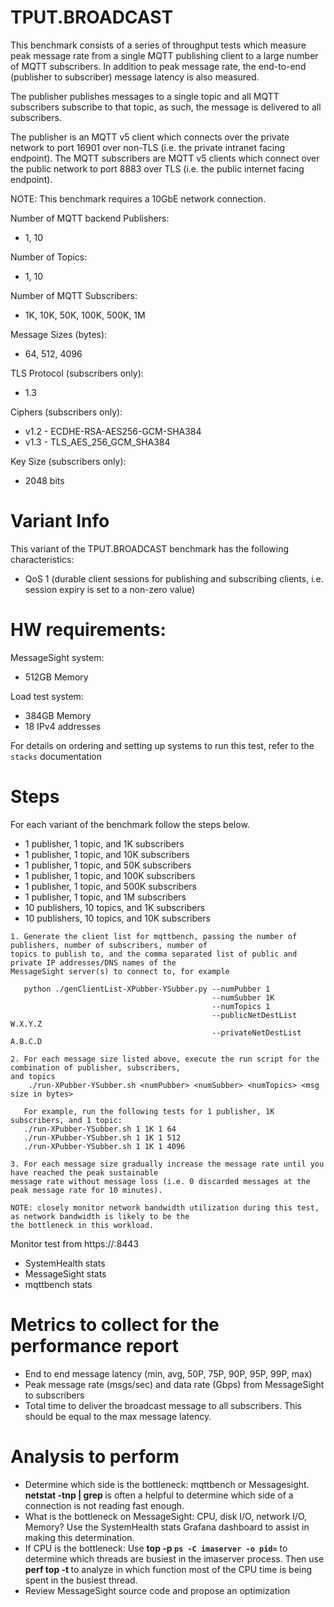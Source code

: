 # TPUT.BROADCAST

 This benchmark consists of a series of throughput tests which measure peak message rate
 from a single MQTT publishing client to a large number of MQTT subscribers. In addition to 
 peak message rate, the end-to-end (publisher to subscriber) message latency is also measured.
 
 The publisher publishes messages to a single topic and all MQTT subscribers subscribe to that
 topic, as such, the message is delivered to all subscribers.
 
 The publisher is an MQTT v5 client which connects over the private network to port 16901 over 
 non-TLS (i.e. the private intranet facing endpoint). The MQTT subscribers are MQTT v5 clients 
 which connect over the public network to port 8883 over TLS (i.e. the public internet facing 
 endpoint). 
 
 NOTE: This benchmark requires a 10GbE network connection.
 
 Number of MQTT backend Publishers:
 * 1, 10
 
 Number of Topics:
 * 1, 10
 
 Number of MQTT Subscribers:
 * 1K, 10K, 50K, 100K, 500K, 1M

 Message Sizes (bytes):
 * 64, 512, 4096

 TLS Protocol (subscribers only):
 * 1.3

 Ciphers (subscribers only):
 * v1.2 - ECDHE-RSA-AES256-GCM-SHA384
 * v1.3 - TLS_AES_256_GCM_SHA384
 
 Key Size (subscribers only):
 * 2048 bits
 
# Variant Info
 This variant of the TPUT.BROADCAST benchmark has the following characteristics:
 * QoS 1 (durable client sessions for publishing and subscribing clients, i.e. session expiry is set to a non-zero value)

# HW requirements:
MessageSight system:  
  * 512GB Memory

Load test system:   
  * 384GB Memory
  * 18 IPv4 addresses
                             
For details on ordering and setting up systems to run this test, refer to the `stacks` documentation
                                                        
# Steps
For each variant of the benchmark follow the steps below.
* 1 publisher, 1 topic, and 1K subscribers
* 1 publisher, 1 topic, and 10K subscribers
* 1 publisher, 1 topic, and 50K subscribers
* 1 publisher, 1 topic, and 100K subscribers
* 1 publisher, 1 topic, and 500K subscribers
* 1 publisher, 1 topic, and 1M subscribers
* 10 publishers, 10 topics, and 1K subscribers
* 10 publishers, 10 topics, and 10K subscribers

```
1. Generate the client list for mqttbench, passing the number of publishers, number of subscribers, number of
topics to publish to, and the comma separated list of public and private IP addresses/DNS names of the
MessageSight server(s) to connect to, for example
   
   python ./genClientList-XPubber-YSubber.py --numPubber 1
                                             --numSubber 1K
                                             --numTopics 1
                                             --publicNetDestList W.X.Y.Z 
                                             --privateNetDestList A.B.C.D

2. For each message size listed above, execute the run script for the combination of publisher, subscribers, 
and topics  
	./run-XPubber-YSubber.sh <numPubber> <numSubber> <numTopics> <msg size in bytes>

   For example, run the following tests for 1 publisher, 1K subscribers, and 1 topic:
   ./run-XPubber-YSubber.sh 1 1K 1 64
   ./run-XPubber-YSubber.sh 1 1K 1 512
   ./run-XPubber-YSubber.sh 1 1K 1 4096

3. For each message size gradually increase the message rate until you have reached the peak sustainable 
message rate without message loss (i.e. 0 discarded messages at the peak message rate for 10 minutes).
   
NOTE: closely monitor network bandwidth utilization during this test, as network bandwidth is likely to be the
the bottleneck in this workload.
```

Monitor test from https://<hostname of Graphite relay>:8443
  - SystemHealth stats
  - MessageSight stats
  - mqttbench stats

# Metrics to collect for the performance report
- End to end message latency (min, avg, 50P, 75P, 90P, 95P, 99P, max)
- Peak message rate (msgs/sec) and data rate (Gbps) from MessageSight to subscribers
- Total time to deliver the broadcast message to all subscribers.  This should be equal to the max message latency.

# Analysis to perform
- Determine which side is the bottleneck: mqttbench or Messagesight. **netstat -tnp | grep <port number>** is often a helpful to
  determine which side of a connection is not reading fast enough.
- What is the bottleneck on MessageSight: CPU, disk I/O, network I/O, Memory? Use the SystemHealth stats Grafana dashboard to assist in
  making this determination.  
- If CPU is the bottleneck: Use **top -p `ps -C imaserver -o pid=`** to determine which threads are busiest in the imaserver process.
  Then use **perf top -t <tid>** to analyze in which function most of the CPU time is being spent in the busiest thread.
- Review MessageSight source code and propose an optimization
